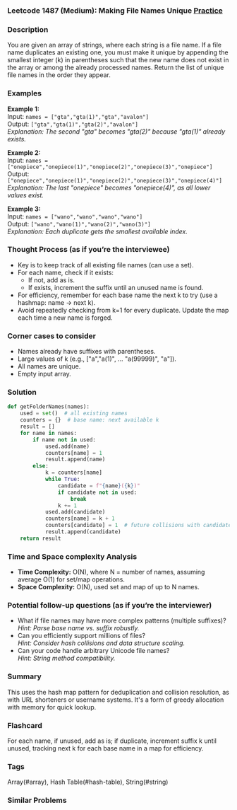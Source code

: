 ### Leetcode 1487 (Medium): Making File Names Unique [Practice](https://leetcode.com/problems/making-file-names-unique)

### Description  
You are given an array of strings, where each string is a file name. If a file name duplicates an existing one, you must make it unique by appending the smallest integer (k) in parentheses such that the new name does not exist in the array or among the already processed names. Return the list of unique file names in the order they appear.

### Examples  

**Example 1:**  
Input: `names = ["gta","gta(1)","gta","avalon"]`  
Output: `["gta","gta(1)","gta(2)","avalon"]`  
*Explanation: The second "gta" becomes "gta(2)" because "gta(1)" already exists.*

**Example 2:**  
Input: `names = ["onepiece","onepiece(1)","onepiece(2)","onepiece(3)","onepiece"]`  
Output: `["onepiece","onepiece(1)","onepiece(2)","onepiece(3)","onepiece(4)"]`  
*Explanation: The last "onepiece" becomes "onepiece(4)", as all lower values exist.*

**Example 3:**  
Input: `names = ["wano","wano","wano","wano"]`  
Output: `["wano","wano(1)","wano(2)","wano(3)"]`  
*Explanation: Each duplicate gets the smallest available index.*

### Thought Process (as if you’re the interviewee)  
- Key is to keep track of all existing file names (can use a set).
- For each name, check if it exists:
    - If not, add as is.
    - If exists, increment the suffix until an unused name is found.
- For efficiency, remember for each base name the next k to try (use a hashmap: name → next k).
- Avoid repeatedly checking from k=1 for every duplicate. Update the map each time a new name is forged.

### Corner cases to consider  
- Names already have suffixes with parentheses.
- Large values of k (e.g., ["a","a(1)", ... "a(99999)", "a"]).
- All names are unique.
- Empty input array.

### Solution

```python
def getFolderNames(names):
    used = set()  # all existing names
    counters = {}  # base name: next available k
    result = []
    for name in names:
        if name not in used:
            used.add(name)
            counters[name] = 1
            result.append(name)
        else:
            k = counters[name]
            while True:
                candidate = f"{name}({k})"
                if candidate not in used:
                    break
                k += 1
            used.add(candidate)
            counters[name] = k + 1
            counters[candidate] = 1  # future collisions with candidate
            result.append(candidate)
    return result
```

### Time and Space complexity Analysis  
- **Time Complexity:** O(N), where N = number of names, assuming average O(1) for set/map operations.
- **Space Complexity:** O(N), used set and map of up to N names.

### Potential follow-up questions (as if you’re the interviewer)  
- What if file names may have more complex patterns (multiple suffixes)?  
  *Hint: Parse base name vs. suffix robustly.*
- Can you efficiently support millions of files?  
  *Hint: Consider hash collisions and data structure scaling.*
- Can your code handle arbitrary Unicode file names?  
  *Hint: String method compatibility.*

### Summary
This uses the hash map pattern for deduplication and collision resolution, as with URL shorteners or username systems. It's a form of greedy allocation with memory for quick lookup.


### Flashcard
For each name, if unused, add as is; if duplicate, increment suffix k until unused, tracking next k for each base name in a map for efficiency.

### Tags
Array(#array), Hash Table(#hash-table), String(#string)

### Similar Problems

